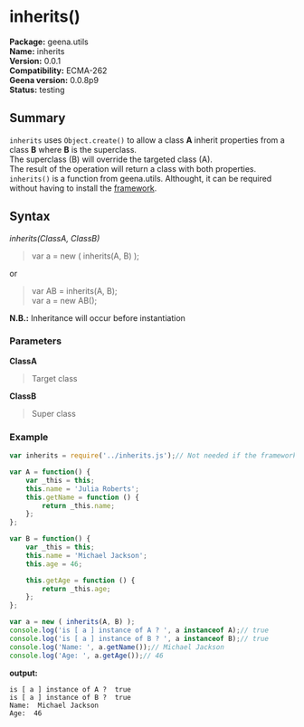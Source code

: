 # inherits()

**Package:** geena.utils   
**Name:** inherits   
**Version:** 0.0.1   
**Compatibility:** ECMA-262   
**Geena version:** 0.0.8p9   
**Status:** testing



## Summary

`inherits` uses `Object.create()` to allow a class **A** inherit properties from a class **B**  where **B** is the superclass.   
The superclass (B) will override the targeted class (A).   
The result of the operation will return a class with both properties.    
`inherits()` is a function from geena.utils. Althought, it can be required without having to install the [framework](https://github.com/rhinostone/geena).

## Syntax   
*inherits(ClassA, ClassB)*

> var a = new ( inherits(A, B) );   

or 

> var AB = inherits(A, B);   
> var a = new AB();   


**N.B.:** Inheritance will occur before instantiation

### Parameters

**ClassA**   
> Target class

**ClassB**   
> Super class

### Example


```javascript
var inherits = require('../inherits.js');// Not needed if the framework installed

var A = function() {
    var _this = this;
    this.name = 'Julia Roberts';
    this.getName = function () {
        return _this.name;
    };
};

var B = function() {
    var _this = this;
    this.name = 'Michael Jackson';
    this.age = 46;

    this.getAge = function () {
        return _this.age;
    };
};

var a = new ( inherits(A, B) );
console.log('is [ a ] instance of A ? ', a instanceof A);// true
console.log('is [ a ] instance of B ? ', a instanceof B);// true
console.log('Name: ', a.getName());// Michael Jackson
console.log('Age: ', a.getAge());// 46
```

**output:** 

```tty
is [ a ] instance of A ?  true
is [ a ] instance of B ?  true
Name:  Michael Jackson
Age:  46
```



